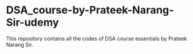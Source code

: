 # DSA_course-by-Prateek-Narang-Sir-udemy
This repository contains all the codes of DSA course essentials by Prateek Narang Sir.
